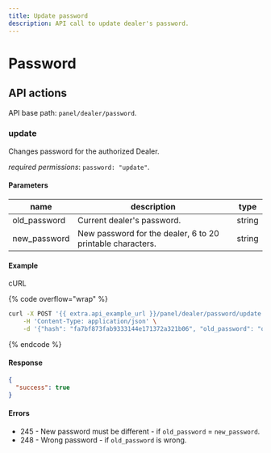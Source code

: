 ```yaml
---
title: Update password
description: API call to update dealer's password.
---
```


# Password

## API actions

API base path: `panel/dealer/password`.

### update

Changes password for the authorized Dealer.

_required permissions_: `password: "update"`.

#### Parameters

| name          | description                                                | type   |
| ------------- | ---------------------------------------------------------- | ------ |
| old\_password | Current dealer's password.                                 | string |
| new\_password | New password for the dealer, 6 to 20 printable characters. | string |

#### Example

cURL

{% code overflow="wrap" %}
```sh
curl -X POST '{{ extra.api_example_url }}/panel/dealer/password/update' \
    -H 'Content-Type: application/json' \
    -d '{"hash": "fa7bf873fab9333144e171372a321b06", "old_password": "qwerty", "new_password": "B1r7d@Y"}'
```
{% endcode %}

#### Response

```json
{
  "success": true
}
```

#### Errors

* 245 - New password must be different - if `old_password` = `new_password`.
* 248 - Wrong password - if `old_password` is wrong.
